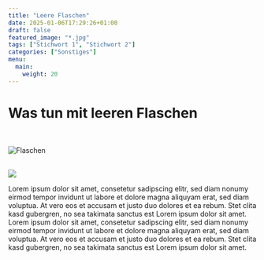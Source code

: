 ```yaml
---
title: "Leere Flaschen"
date: 2025-01-06T17:29:26+01:00
draft: false
featured_image: "*.jpg"
tags: ["Stichwort 1", "Stichwort 2"]
categories: ["Sonstiges"]
menu:
  main:
    weight: 20
---
```


# Was tun mit leeren Flaschen

<br>

![Flaschen](/bottles_640.jpg "Flaschen")

<br>

<img src="https://chromikoffsetdruck.de/seyerle/weinglass_640.jpg">

<br>

Lorem ipsum dolor sit amet, consetetur sadipscing elitr, sed diam nonumy eirmod tempor invidunt ut labore et dolore magna aliquyam erat, sed diam voluptua. At vero eos et accusam et justo duo dolores et ea rebum. Stet clita kasd gubergren, no sea takimata sanctus est Lorem ipsum dolor sit amet. Lorem ipsum dolor sit amet, consetetur sadipscing elitr, sed diam nonumy eirmod tempor invidunt ut labore et dolore magna aliquyam erat, sed diam voluptua. At vero eos et accusam et justo duo dolores et ea rebum. Stet clita kasd gubergren, no sea takimata sanctus est Lorem ipsum dolor sit amet.

